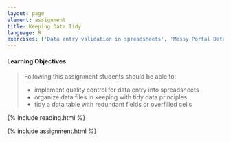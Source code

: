 ```yaml
---
layout: page
element: assignment
title: Keeping Data Tidy
language: R
exercises: ['Data entry validation in spreadsheets', 'Messy Portal Data', 'Tree Biomass','Applying Tidy Data Principles']
---
```


#### Learning Objectives

> Following this assignment students should be able to:
>
> - implement quality control for data entry into spreadsheets
> - organize data files in keeping with tidy data principles
> - tidy a data table with redundant fields or overfilled cells

{% include reading.html %}

{% include assignment.html %}
